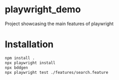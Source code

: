 # playwright_demo
Project showcasing the main features of playwright

# Installation
```bash
npm install .
npx playwright install
npx bddgen
npx playwright test ./features/search.feature
```